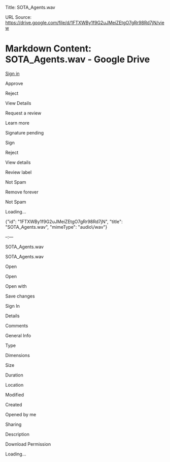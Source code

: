 Title: SOTA_Agents.wav

URL Source: https://drive.google.com/file/d/1FTXWBy1f9G2uJMeiZEtgO7gRr98Rd7jN/view

Markdown Content:
SOTA\_Agents.wav - Google Drive
===============



[Sign in](https://accounts.google.com/ServiceLogin?service=wise&passive=1209600&osid=1&continue=https://drive.google.com/file/d/1FTXWBy1f9G2uJMeiZEtgO7gRr98Rd7jN/view&followup=https://drive.google.com/file/d/1FTXWBy1f9G2uJMeiZEtgO7gRr98Rd7jN/view&ec=GAZAGQ)



Approve

Reject

View Details

Request a review

Learn more

Signature pending

Sign

Reject

View details

Review label

Not Spam

Remove forever

Not Spam

Loading…

{"id": "1FTXWBy1f9G2uJMeiZEtgO7gRr98Rd7jN", "title": "SOTA\_Agents.wav", "mimeType": "audio\\/wav"}

–:––

SOTA\_Agents.wav

SOTA\_Agents.wav

Open

Open

Open with

Save changes

Sign In

Details

Comments

General Info

Type

Dimensions

Size

Duration

Location

Modified

Created

Opened by me

Sharing

Description

Download Permission

Loading…
